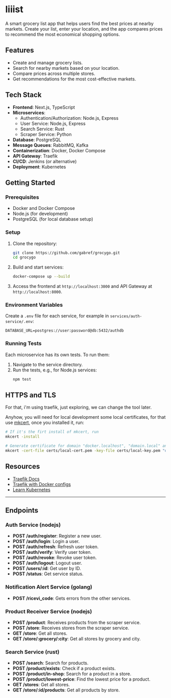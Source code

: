 # liiist

A smart grocery list app that helps users find the best prices at nearby markets. Create your list, enter your location, and the app compares prices to recommend the most economical shopping options.

## Features
- Create and manage grocery lists.
- Search for nearby markets based on your location.
- Compare prices across multiple stores.
- Get recommendations for the most cost-effective markets.

## Tech Stack
- **Frontend**: Next.js, TypeScript
- **Microservices**:
  - Authentication/Authorization: Node.js, Express
  - User Service: Node.js, Express
  - Search Service: Rust
  - Scraper Service: Python
- **Database**: PostgreSQL
- **Message Queues**: RabbitMQ, Kafka
- **Containerization**: Docker, Docker Compose
- **API Gateway**: Traefik
- **CI/CD**: Jenkins (or alternative)
- **Deployment**: Kubernetes

## Getting Started

### Prerequisites
- Docker and Docker Compose
- Node.js (for development)
- PostgreSQL (for local database setup)

### Setup
1. Clone the repository:
   ```bash
   git clone https://github.com/gabref/grocygo.git
   cd grocygo
   ```

2. Build and start services:
   ```bash
   docker-compose up --build
   ```

3. Access the frontend at `http://localhost:3000` and API Gateway at `http://localhost:8000`.

### Environment Variables
Create a `.env` file for each service, for example in `services/auth-service/.env`:
```
DATABASE_URL=postgres://user:password@db:5432/authdb
```


### Running Tests
Each microservice has its own tests. To run them:
1. Navigate to the service directory.
2. Run the tests, e.g., for Node.js services:
   ```bash
   npm test
   ```

## HTTPS and TLS

For that, i'm using traefik, just exploring, we can change the tool later.

Anyhow, you will need for local development some local certificates, for that use [mkcert](https://github.com/FiloSottile/mkcert),
once you installed it, run:

```bash
# If it's the firt install of mkcert, run
mkcert -install

# Generate certificate for domain "docker.localhost", "domain.local" and their sub-domains
mkcert -cert-file certs/local-cert.pem -key-file certs/local-key.pem "docker.localhost" "*.docker.localhost" "domain.local" "*.domain.local"
```
## Resources
- [Traefik Docs](https://traefik.io/)
- [Traefik with Docker configs](https://github.com/ChristianLempa/boilerplates/blob/main/docker-compose/traefik/config/traefik.yaml)
- [Learn Kubernetes](https://learn.udacity.com/courses/ud615/lessons/c986ef51-ffb5-4821-be4b-358289284f90/concepts/ec269da2-1e35-4a29-bdf8-98176f9adaa2)

---

## Endpoints

### Auth Service (nodejs)
- **POST /auth/register**: Register a new user.
- **POST /auth/login**: Login a user.
- **POST /auth/refresh**: Refresh user token.
- **POST /auth/verify**: Verify user token.
- **POST /auth/revoke**: Revoke user token.
- **POST /auth/logout**: Logout user.
- **POST /users/:id**: Get user by ID.
- **POST /status**: Get service status.

### Notification Alert Service (golang)
- **POST /ricevi_code**: Gets errors from the other services.

### Product Receiver Service (nodejs)
- **POST /product**: Receives products from the scraper service.
- **POST /store**: Receives stores from the scraper service.
- **GET /store**: Get all stores.
- **GET /store/:grocery/:city**: Get all stores by grocery and city.

### Search Service (rust)
- **POST /search**: Search for products.
- **POST /product/exists**: Check if a product exists.
- **POST /product/in-shop**: Search for a product in a store.
- **POST /product/lowest-price**: Find the lowest price for a product.
- **GET /stores**: Get all stores.
- **GET /store/:id/products**: Get all products by store.
